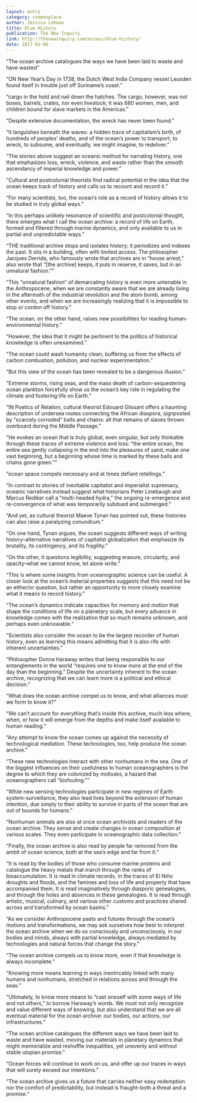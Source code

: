 ```yaml
---
layout: entry
category: commonplace
author: Jessica Lehman
title: Blue History
publication: The New Inquiry
link: http://thenewinquiry.com/essays/blue-history/
date: 2017-02-06
---
```


“The ocean archive catalogues the ways we have been laid to waste and have wasted”

“ON New Year’s Day in 1738, the Dutch West India Company vessel Leusden found itself in trouble just off Suriname’s coast.”

“cargo in the hold and nail down the hatches. The cargo, however, was not boxes, barrels, crates, nor even livestock; it was 680 women, men, and children bound for slave markets in the Americas.”

“Despite extensive documentation, the wreck has never been found.”

“It languishes beneath the waves: a hidden trace of capitalism’s birth, of hundreds of peoples’ deaths, and of the ocean’s power to transport, to wreck, to subsume, and eventually, we might imagine, to redeliver.”

“The stories above suggest an oceanic method for narrating history, one that emphasizes loss, wreck, violence, and waste rather than the smooth ascendancy of imperial knowledge and power.”

“Cultural and postcolonial theorists find radical potential in the idea that the ocean keeps track of history and calls us to recount and record it.”

“For many scientists, too, the ocean’s role as a record of history allows it to be studied in truly global ways.”

“In this perhaps unlikely resonance of scientific and postcolonial thought, there emerges what I call the ocean archive: a record of life on Earth, formed and filtered through marine dynamics, and only available to us in partial and unpredictable ways.”

“THE traditional archive stops and isolates history; it periodizes and indexes the past. It sits in a building, often with limited access. The philosopher Jacques Derrida, who famously wrote that archives are in “house arrest,” also wrote that “[the archive] keeps, it puts in reserve, it saves, but in an unnatural fashion.””

“This “unnatural fashion” of demarcating history is even more untenable in the Anthropocene, when we are constantly aware that we are already living in the aftermath of the industrial revolution and the atom bomb, among other events, and when we are increasingly realizing that it is impossible to stop or cordon off history.”

“The ocean, on the other hand, raises new possibilities for reading human-environmental history.”

“However, the idea that it might be pertinent to the politics of historical knowledge is often unexamined.”

“The ocean could wash humanity clean, buffering us from the effects of carbon combustion, pollution, and nuclear experimentation.”

“But this view of the ocean has been revealed to be a dangerous illusion.”

“Extreme storms, rising seas, and the mass death of carbon-sequestering ocean plankton forcefully show us the ocean’s key role in regulating the climate and fostering life on Earth.”

“IN Poetics of Relation, cultural theorist Edouard Glissant offers a haunting description of undersea routes connecting the African diaspora, signposted by “scarcely corroded” balls and chains: all that remains of slaves thrown overboard during the Middle Passage.”

“He evokes an ocean that is truly global, even singular, but only thinkable through these traces of extreme violence and loss: “the entire ocean, the entire sea gently collapsing in the end into the pleasures of sand, make one vast beginning, but a beginning whose time is marked by these balls and chains gone green.””

“ocean space compels necessary and at times defiant retellings.”

“In contrast to stories of inevitable capitalist and imperialist supremacy, oceanic narratives instead suggest what historians Peter Linebaugh and Marcus Rediker call a “multi-headed hydra,” the ongoing re-emergence and re-convergence of what was temporarily subdued and submerged.”

“And yet, as cultural theorist Maeve Tynan has pointed out, these histories can also raise a paralyzing conundrum.”

“On one hand, Tynan argues, the ocean suggests different ways of writing history–alternative narratives of capitalist globalization that emphasize its brutality, its contingency, and its fragility.”

“On the other, it questions legibility, suggesting erasure, circularity, and opacity–what we cannot know, let alone write.”

“This is where some insights from oceanographic science can be useful. A closer look at the ocean’s material properties suggests that this need not be an either/or question, but rather an opportunity to more closely examine what it means to record history.”

“The ocean’s dynamics indicate capacities for memory and motion that shape the conditions of life on a planetary scale, but every advance in knowledge comes with the realization that so much remains unknown, and perhaps even unknowable.”

“Scientists also consider the ocean to be the largest recorder of human history, even as learning this means admitting that it is also rife with inherent uncertainties.”

“Philosopher Donna Haraway writes that being responsible to our entanglements in the world “requires one to know more at the end of the day than the beginning.” Despite the uncertainty inherent to the ocean archive, recognizing that we can learn more is a political and ethical decision.”

“What does the ocean archive compel us to know, and what alliances must we form to know it?”

“We can’t account for everything that’s inside this archive, much less where, when, or how it will emerge from the depths and make itself available to human reading.”

“Any attempt to know the ocean comes up against the necessity of technological mediation. These technologies, too, help produce the ocean archive.”

“These new technologies interact with other nonhumans in the sea. One of the biggest influences on their usefulness to human oceanographers is the degree to which they are colonized by mollusks, a hazard that oceanographers call “biofouling.””

“While new sensing technologies participate in new regimes of Earth system-surveillance, they also lead lives beyond the extension of human intention, due simply to their ability to survive in parts of the ocean that are out of bounds for humans.”

“Nonhuman animals are also at once ocean archivists and readers of the ocean archive. They sense and create changes in ocean composition at various scales. They even participate in oceanographic data collection.”

“Finally, the ocean archive is also read by people far removed from the ambit of ocean science, both at the sea’s edge and far from it.”

“It is read by the bodies of those who consume marine proteins and catalogue the heavy metals that march through the ranks of bioaccumulation. It is read in climate records, in the traces of El Niño droughts and floods, and the famines and loss of life and property that have accompanied them. It is read imaginatively through diasporic genealogies, and through the holes and absences in these genealogies. It is read through artistic, musical, culinary, and various other customs and practices shared across and transformed by ocean basins.”

“As we consider Anthropocene pasts and futures through the ocean’s motions and transformations, we may ask ourselves how best to interpret the ocean archive when we do so consciously and unconsciously, in our bodies and minds, always with partial knowledge, always mediated by technologies and natural forces that change the story.”

“The ocean archive compels us to know more, even if that knowledge is always incomplete.”

“Knowing more means learning in ways inextricably linked with many humans and nonhumans, stretched in relations across and through the seas.”

“Ultimately, to know more means to “cast oneself with some ways of life and not others,” to borrow Haraway’s words. We must not only recognize and value different ways of knowing, but also understand that we are all eventual material for the ocean archive: our bodies, our actions, our infrastructures.”

“The ocean archive catalogues the different ways we have been laid to waste and have wasted, moving our materials in planetary dynamics that might memorialize and reshuffle inequalities, yet unevenly and without stable utopian promise.”

“Ocean forces will continue to work on us, and offer up our traces in ways that will surely exceed our intentions.”

“The ocean archive gives us a future that carries neither easy redemption nor the comfort of predictability, but instead is fraught–both a threat and a promise.”

